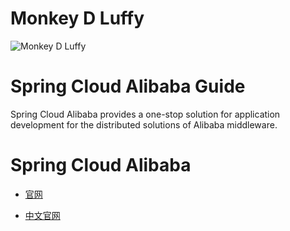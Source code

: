# Monkey D Luffy

![Monkey D Luffy]()

# Spring Cloud Alibaba Guide

Spring Cloud Alibaba provides a one-stop solution for application development for the distributed solutions of Alibaba middleware.

# Spring Cloud Alibaba

* <a href="https://github.com/alibaba/spring-cloud-alibaba">官网</a>

* <a href="https://github.com/alibaba/spring-cloud-alibaba/blob/master/README-zh.md">中文官网</a>

